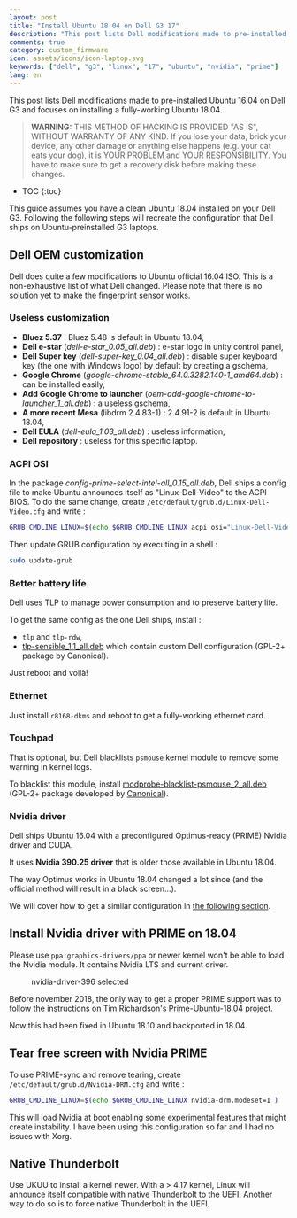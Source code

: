 ```yaml
---
layout: post
title: "Install Ubuntu 18.04 on Dell G3 17"
description: "This post lists Dell modifications made to pre-installed Ubuntu on Dell G3 and focuses on installing a fully-working Ubuntu 18.04"
comments: true
category: custom_firmware
icon: assets/icons/icon-laptop.svg
keywords: ["dell", "g3", "linux", "17", "ubuntu", "nvidia", "prime"]
lang: en
---
```


This post lists Dell modifications made to pre-installed Ubuntu 16.04 on Dell G3 and focuses on
installing a fully-working Ubuntu 18.04.

> **WARNING:**
> THIS METHOD OF HACKING IS PROVIDED "AS IS", WITHOUT WARRANTY OF ANY KIND. If you lose your data,
  brick your device, any other damage or anything else happens (e.g. your cat eats your dog), it is
  YOUR PROBLEM and YOUR RESPONSIBILITY. You have to make sure to get a recovery disk before making these changes.

* TOC
{:toc}

This guide assumes you have a clean Ubuntu 18.04 installed on your Dell G3.
Following the following steps will recreate the configuration that Dell ships on Ubuntu-preinstalled
G3 laptops.

## Dell OEM customization

Dell does quite a few modifications to Ubuntu official 16.04 ISO.
This is a non-exhaustive list of what Dell changed.
Please note that there is no solution yet to make the fingerprint sensor works.

### Useless customization

* **Bluez 5.37** : Bluez 5.48 is default in Ubuntu 18.04,
* **Dell e-star** (*dell-e-star_0.05_all.deb*) : e-star logo in unity control panel,
* **Dell Super key** (*dell-super-key_0.04_all.deb*) : disable super keyboard key (the one with
  Windows logo) by default by creating a gschema,
* **Google Chrome** (*google-chrome-stable_64.0.3282.140-1_amd64.deb*) : can be installed easily,
* **Add Google Chrome to launcher** (*oem-add-google-chrome-to-launcher_1_all.deb*) : a useless
  gschema,
* **A more recent Mesa** (libdrm 2.4.83-1) : 2.4.91-2 is default in Ubuntu 18.04,
* **Dell EULA** (*dell-eula_1.03_all.deb*) : useless information,
* **Dell repository** : useless for this specific laptop.

### ACPI OSI

In the package *config-prime-select-intel-all_0.15_all.deb*, Dell ships a config file to make Ubuntu
announces itself as "Linux-Dell-Video" to the ACPI BIOS.
To do the same change, create `/etc/default/grub.d/Linux-Dell-Video.cfg` and write :
```bash
GRUB_CMDLINE_LINUX=$(echo $GRUB_CMDLINE_LINUX acpi_osi="Linux-Dell-Video" )
```

Then update GRUB configuration by executing in a shell :
```bash
sudo update-grub
```

### Better battery life

Dell uses TLP to manage power consumption and to preserve battery life.

To get the same config as the one Dell ships, install :

* `tlp` and `tlp-rdw`,
* [tlp-sensible_1.1_all.deb]({{site.url}}/assets/pkg/tlp-sensible_1.1_all.deb) which contain custom Dell configuration (GPL-2+ package by Canonical).

Just reboot and voilà!

### Ethernet

Just install `r8168-dkms` and reboot to get a fully-working ethernet card.

### Touchpad

That is optional, but Dell blacklists `psmouse` kernel module to remove some warning in kernel
logs.

To blacklist this module, install
[modprobe-blacklist-psmouse_2_all.deb]({{site.url}}/assets/pkg/modprobe-blacklist-psmouse_2_all.deb)
(GPL-2+ package developed by [Canonical](https://code.launchpad.net/~oem-solutions-engineers/somerville/modprobe-blacklist-psmouse)).

### Nvidia driver

Dell ships Ubuntu 16.04 with a preconfigured Optimus-ready (PRIME) Nvidia driver and CUDA.

It uses **Nvidia 390.25 driver** that is older those available in Ubuntu 18.04.

The way Optimus works in Ubuntu 18.04 changed a lot since (and the official method will result in a
black screen...).

We will cover how to get a similar configuration in
[the following section](#install-nvidia-prime-on-1804).

## Install Nvidia driver with PRIME on 18.04

Please use `ppa:graphics-drivers/ppa` or newer kernel won't be able to load the Nvidia module.
It contains Nvidia LTS and current driver.

<figure>
  <img src="{{site.url}}/assets/images/dell-g3-17-ubuntu/drivers.png" alt="" style="max-width:600px" />
  <figcaption>nvidia-driver-396 selected</figcaption>
</figure>

Before november 2018, the only way to get a proper PRIME support was to follow the instructions on
[Tim Richardson's Prime-Ubuntu-18.04 project](https://github.com/timrichardson/Prime-Ubuntu-18.04).

Now this had been fixed in Ubuntu 18.10 and backported in 18.04.

## Tear free screen with Nvidia PRIME

To use PRIME-sync and remove tearing, create `/etc/default/grub.d/Nvidia-DRM.cfg` and write :
```bash
GRUB_CMDLINE_LINUX=$(echo $GRUB_CMDLINE_LINUX nvidia-drm.modeset=1 )
```

This will load Nvidia at boot enabling some experimental features that might create instability.
I have been using this configuration so far and I had no issues with Xorg.

## Native Thunderbolt

Use UKUU to install a kernel newer. With a > 4.17 kernel, Linux will announce itself compatible with
native Thunderbolt to the UEFI. Another way to do so is to force native Thunderbolt in the UEFI.

